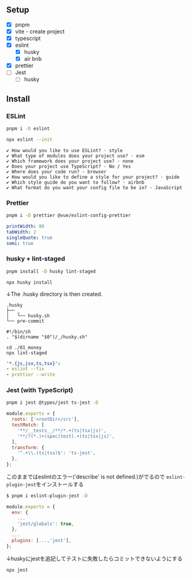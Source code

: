 ## Setup

- [x] pnpm
- [x] vite - create project
- [x] typescript
- [x] eslint
  - [x] husky
  - [x] air bnb
- [x] prettier
- [ ] Jest
  - [ ] husky

## Install

### ESLint

```zsh
pnpm i -D eslint
```

```zsh
npx eslint --init
```

```terminal
✔ How would you like to use ESLint? · style
✔ What type of modules does your project use? · esm
✔ Which framework does your project use? · none
✔ Does your project use TypeScript? · No / Yes
✔ Where does your code run? · browser
✔ How would you like to define a style for your project? · guide
✔ Which style guide do you want to follow? · airbnb
✔ What format do you want your config file to be in? · JavaScript
```

### Prettier

```zsh
pnpm i -D prettier @vue/eslint-config-prettier
```

```.prettierrc.yml
printWidth: 80
tabWidth: 2
singleQuote: true
semi: true
```

### husky + lint-staged

```zsh
pnpm install -D husky lint-staged
```
```zsh
npx husky install
```
↓The .husky directory is then created.
```
.husky
├── _
│   └── husky.sh
└── pre-commit
```

```shell:.husky/pre-commit
#!/bin/sh
. "$(dirname "$0")/_/husky.sh"

cd ./01_money
npx lint-staged
```

```yaml:.lintstagedrc.yml
'*.{js,jsx,ts,tsx}':
- eslint --fix
- prettier --write
```

### Jest (with TypeScript)
```zsh
pnpm i jest @types/jest ts-jest -D
```
```javascript:jest.config.js
module.exports = {
  roots: ['<rootDir>/src'],
  testMatch: [
    '**/__tests__/**/*.+(ts|tsx|js)',
    '**/?(*.)+(spec|test).+(ts|tsx|js)',
  ],
  transform: {
    '^.+\\.(ts|tsx)$': 'ts-jest',
  },
};
```
このままではeslintのエラー('describe' is not defined.)がでるので
`eslint-plugin-jest`をインストールする
```zsh
$ pnpm i eslint-plugin-jest -D
```
```javascript:.eslintrc.js
module.exports = {
  env: {
    ...
    'jest/globals': true,
  },
  ...
  plugins: [...,'jest'],
};
```
↓huskyにjestを追記してテストに失敗したらコミットできないようにする
```shell:.husky/pre-commit
npx jest
```